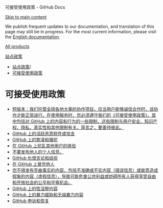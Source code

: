 可接受使用政策 - GitHub Docs

[Skip to main content](#main-content)

We publish frequent updates to our documentation, and translation of this page may still be in progress. For the most current information, please visit the [English documentation](/en).

[All products](/zh)

[站点政策](/zh/site-policy)

* [站点政策](/zh/site-policy)/
* [可接受使用政策](/zh/site-policy/acceptable-use-policies)

可接受使用政策
==========

* [短版本：我们托管全球各地大量的协作项目，仅当用户能够诚信合作时，该协作才能正常进行。在使用服务时，您必须遵守我们的《可接受使用政策》，其中包括对 GitHub 上的内容和行为的一些限制，这些限制与用户安全、知识产权、隐私、真实性和其他限制有关。简言之，要善待彼此。](/zh/site-policy/acceptable-use-policies/github-acceptable-use-policies)
* [GitHub 上的活跃恶意软件或攻击](/zh/site-policy/acceptable-use-policies/github-active-malware-or-exploits)
* [GitHub 上的欺凌和骚扰](/zh/site-policy/acceptable-use-policies/github-bullying-and-harassment)
* [在 GitHub 上扰乱其他用户的体验](/zh/site-policy/acceptable-use-policies/github-disrupting-the-experience-of-other-users)
* [不要发布他人的个人信息。](/zh/site-policy/acceptable-use-policies/github-doxxing-and-invasion-of-privacy)
* [GitHub 仇恨言论和歧视](/zh/site-policy/acceptable-use-policies/github-hate-speech-and-discrimination)
* [在 GitHub 上冒充他人](/zh/site-policy/acceptable-use-policies/github-impersonation)
* [您不得发布歪曲事实的内容，包括不准确或不实内容（错误信息）或故意造成假象的内容（虚假信息），导致可能危害公共利益或妨碍所有人获得享受自由和开放社会的公平和平等机会。](/zh/site-policy/acceptable-use-policies/github-misinformation-and-disinformation)
* [GitHub 上的性淫秽内容](/zh/site-policy/acceptable-use-policies/github-sexually-obscene-content)
* [GitHub 上的暴力威胁和无端暴力内容](/zh/site-policy/acceptable-use-policies/github-threats-of-violence-and-gratuitously-violent-content)
* [GitHub 申诉和恢复](/zh/site-policy/acceptable-use-policies/github-appeal-and-reinstatement)
